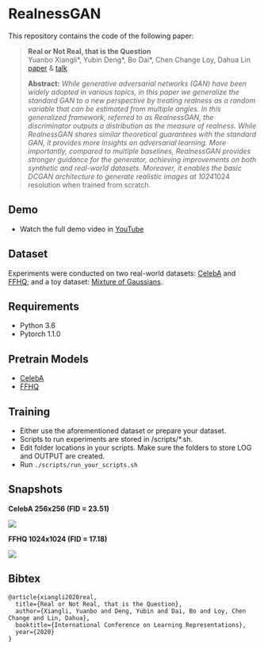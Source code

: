 # RealnessGAN
This repository contains the code of the following paper:
> **Real or Not Real, that is the Question**<br>
> Yuanbo Xiangli*, Yubin Deng*, Bo Dai*, Chen Change Loy, Dahua Lin<br>
> [paper](https://openreview.net/forum?id=B1lPaCNtPB) & [talk](https://youtu.be/ddYLx6kqcMg)
>
> **Abstract:** *While generative adversarial networks (GAN) have been widely adopted in various topics, in this paper we generalize the standard GAN to a new perspective by treating realness as a random variable that can be estimated from multiple angles. In this generalized framework, referred to as RealnessGAN, the discriminator outputs a distribution as the measure of realness. While RealnessGAN shares similar theoretical guarantees with the standard GAN, it provides more insights on adversarial learning. More importantly, compared to multiple baselines, RealnessGAN provides stronger guidance for the generator, achieving improvements on both synthetic and real-world datasets. Moreover, it enables the basic DCGAN architecture to generate realistic images at 1024*1024 resolution when trained from scratch.

## Demo

* Watch the full demo video in [YouTube](https://www.youtube.com/watch?v=ddYLx6kqcMg)

## Dataset
Experiments were conducted on two real-world datasets: [CelebA](http://mmlab.ie.cuhk.edu.hk/projects/CelebA.html) and [FFHQ](https://github.com/NVlabs/ffhq-dataset); and a toy dataset: [Mixture of Gaussians](/data/MixtureGaussian3By3.pk). 

## Requirements
* Python 3.6
* Pytorch 1.1.0

## Pretrain Models

* [CelebA](https://drive.google.com/file/d/1GObH02xlPQPnmAhCVIzMOK7LyqOpZn59/view?usp=sharing)
* [FFHQ](https://drive.google.com/file/d/1NapKYf90NMQwk0TNTuMIb22RN3OeC0PU/view?usp=sharing)

## Training
* Either use the aforementioned dataset or prepare your dataset.
* Scripts to run experiments are stored in /scripts/*.sh.
* Edit folder locations in your scripts. Make sure the folders to store LOG and OUTPUT are created.
* Run `./scripts/run_your_scripts.sh`

## Snapshots

**CelebA 256x256 (FID = 23.51)**

![](/images/CelebA_snapshot.png)

**FFHQ 1024x1024 (FID = 17.18)**

![](/images/FFHQ_snapshot.png)

## Bibtex

```
@article{xiangli2020real,
  title={Real or Not Real, that is the Question},
  author={Xiangli, Yuanbo and Deng, Yubin and Dai, Bo and Loy, Chen Change and Lin, Dahua},
  booktitle={International Conference on Learning Representations},
  year={2020}
}
```


